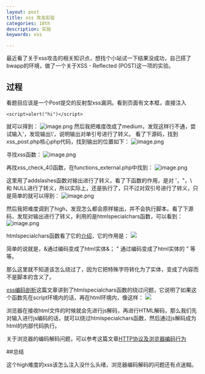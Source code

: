 ```yaml
---
layout: post
title: xss 攻击实验
categories: 18th
description: 实验
keywords: xss

---
```


最近看了关于xss攻击的相关知识点，想找个小站试一下结果没成功，自己搭了bwapp的环境，做了一个关于XSS - Reflected (POST)这一项的实验。

## 过程

看题目应该是一个Post提交的反射型xss漏洞。看到页面有文本框，直接注入

    <script>alert("hi")</script>

就可以得到：
![image.png](https://upload-images.jianshu.io/upload_images/2360187-5b1c105e687a941d.png?imageMogr2/auto-orient/strip%7CimageView2/2/w/1240)
然后我把难度改成了medium，发现这样行不通，尝试输入'，发现输出\\'，说明输出对单引号进行了转义。
看了下源码，找到xss_post.php核心php代码，找到输出的位置如下：
![image.png](https://upload-images.jianshu.io/upload_images/2360187-56fc145d27dff331.png?imageMogr2/auto-orient/strip%7CimageView2/2/w/1240)

寻找xss函数：
![image.png](https://upload-images.jianshu.io/upload_images/2360187-4f0ac373619ab73a.png?imageMogr2/auto-orient/strip%7CimageView2/2/w/1240)

再找xss_check_4()函数，在functions_external.php中找到：
![image.png](https://upload-images.jianshu.io/upload_images/2360187-4b4fb4612a3ba432.png?imageMogr2/auto-orient/strip%7CimageView2/2/w/1240)

这里用了addslashes函数对输出进行了转义，看了下函数的作用，是对 '，"，\ 和 NULL进行了转义，所以实际上，<script></script>还是执行了，只不过对双引号进行了转义，只是简单的<script>alert(1)</script>就可以得到：
![image.png](https://upload-images.jianshu.io/upload_images/2360187-7c0b74bac5fb51c1.png?imageMogr2/auto-orient/strip%7CimageView2/2/w/1240)

然后我把难度调到了high，发现怎么都会原样输出，并不会执行脚本。看了下源码，发现对输出进行了转义，利用的是htmlspecialchars函数，可以看到：
![image.png](https://upload-images.jianshu.io/upload_images/2360187-5b0c1533afaf7775.png?imageMogr2/auto-orient/strip%7CimageView2/2/w/1240)

htmlspecialchars函数看了它的[介绍](http://www.w3school.com.cn/php/func_string_htmlspecialchars.asp)，它的作用是：
![](https://upload-images.jianshu.io/upload_images/2360187-484734f31c72b37a.png?imageMogr2/auto-orient/strip%7CimageView2/2/w/1240)

简单的说就是，&通过编码变成了html实体&； " 通过编码变成了html实体的 " 等等。

那么这里就不知道该怎么绕过了，因为它把特殊字符转化为了实体，<script>alert(1)</script>变成了内容而不是脚本的含义了。

[xss编码剖析](http://www.freebuf.com/articles/web/43285.html)这篇文章讲到了htmlspecialchars函数的绕过问题，它说明了如果这个函数先在script环境内的话，再在html环境内，像这样：
![](https://upload-images.jianshu.io/upload_images/2360187-216eb01103f972e8.png?imageMogr2/auto-orient/strip%7CimageView2/2/w/1240)

浏览器在接收html文件的时候就会先进行js解码，再进行HTML解码，那么我们先对输入进行js编码的话，就可以绕过htmlspecialchars函数，然后通过js解码成为html的内部代码执行。

关于浏览器的编码解码问题，可以参考这篇文章[HTTP协议及浏览器编码行为](http://blog.csdn.net/happy_wuyuqing/article/details/8144830)

##总结

这个high难度的xss该怎么注入没什么头绪，浏览器编码解码的问题还有点迷糊。

